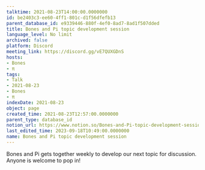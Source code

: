 ```yaml
---
talktime: 2021-08-23T14:00:00.0000000
id: be2403c3-ee60-4ff1-801c-d1f56dfefb13
parent_database_id: e9339446-880f-4ef0-8ad7-8ad1f507dded
title: Bones and Pi topic development session
language_level: No limit
archived: false
platform: Discord
meeting_link: https://discord.gg/vE7QUXGDnS
hosts:
- Bones
- π
tags:
- Talk
- 2021-08-23
- Bones
- π
indexDate: 2021-08-23
object: page
created_time: 2021-08-23T12:57:00.0000000
parent_type: database_id
notion_url: https://www.notion.so/Bones-and-Pi-topic-development-session-be2403c3ee604ff1801cd1f56dfefb13
last_edited_time: 2023-09-18T10:49:00.0000000
name: Bones and Pi topic development session
---
```


Bones and Pi gets together weekly to develop our next topic for discussion.
Anyone is welcome to pop in!










